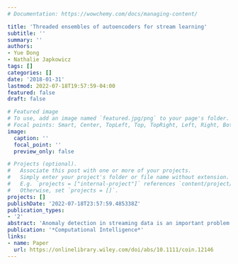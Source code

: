 ```yaml
---
# Documentation: https://wowchemy.com/docs/managing-content/

title: 'Threaded ensembles of autoencoders for stream learning'
subtitle: ''
summary: ''
authors:
- Yue Dong
- Nathalie Japkowicz
tags: []
categories: []
date: '2018-01-31'
lastmod: 2022-07-18T19:57:59-04:00
featured: false
draft: false

# Featured image
# To use, add an image named `featured.jpg/png` to your page's folder.
# Focal points: Smart, Center, TopLeft, Top, TopRight, Left, Right, BottomLeft, Bottom, BottomRight.
image:
  caption: ''
  focal_point: ''
  preview_only: false

# Projects (optional).
#   Associate this post with one or more of your projects.
#   Simply enter your project's folder or file name without extension.
#   E.g. `projects = ["internal-project"]` references `content/project/deep-learning/index.md`.
#   Otherwise, set `projects = []`.
projects: []
publishDate: '2022-07-18T23:57:59.485338Z'
publication_types:
- '2'
abstract: 'Anomaly detection in streaming data is an important problem in numerous application domains. Most existing model-based approaches to stream learning are based on decision trees due to their fast construction speed. This paper introduces streaming autoencoder (SA), a fast and novel anomaly detection algorithm based on ensembles of neural networks for evolving data streams. It is a one-class learner, which only requires data from the positive class for training and is accurate even when anomalous training data are rare. It features an ensemble of threaded autoencoders with continuous learning capacity. Furthermore, the SA uses a 2-step detection mechanism to ensure that real anomalies are detected with low false-positive rates. The method is highly efficient because it processes data streams in parallel with multithreads and alternating buffers. Our analysis shows that SA has a linear runtime and requires constant memory space. Empirical comparisons to the state-of-the-art methods on multiple benchmark data sets demonstrate that the proposed method detects anomalies efficiently with fewer false alarms.'
publication: '*Computational Intelligence*'
links:
- name: Paper
  url: https://onlinelibrary.wiley.com/doi/abs/10.1111/coin.12146
---
```

